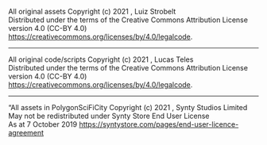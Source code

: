 All original assets Copyright (c) 2021 , Luiz Strobelt  
Distributed under the terms of the Creative Commons Attribution License  
version 4.0 (CC-BY 4.0) <https://creativecommons.org/licenses/by/4.0/legalcode>.

************************************************************************

All original code/scripts Copyright (c) 2021 , Lucas Teles  
Distributed under the terms of the Creative Commons Attribution License  
version 4.0 (CC-BY 4.0) <https://creativecommons.org/licenses/by/4.0/legalcode>.

************************************************************************

“All assets in PolygonSciFiCity Copyright (c) 2021 , Synty Studios Limited  
May not be redistributed under Synty Store End User License  
As at 7 October 2019 <https://syntystore.com/pages/end-user-licence-agreement>
